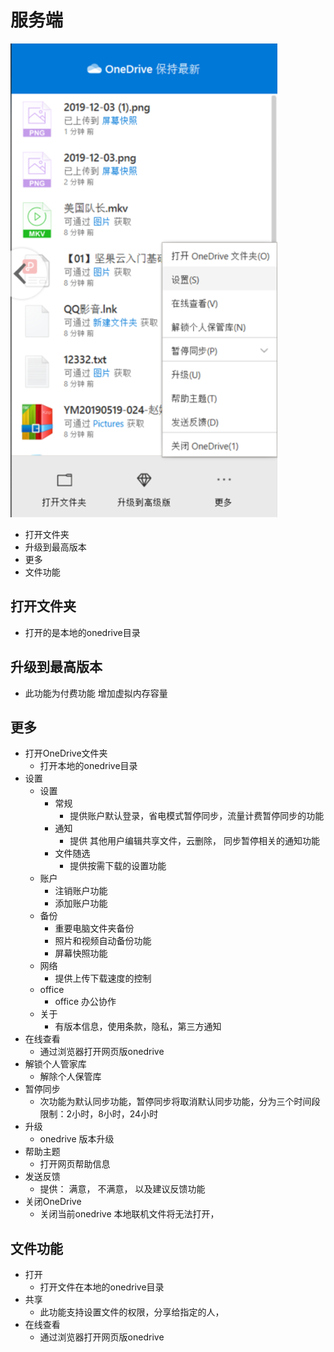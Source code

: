 # 服务端
![](https://github.com/openthos/multiwin-analysis/blob/master/multiwindow/dongpeng/seafile_img/service_icon.png)
  - 打开文件夹
  - 升级到最高版本
  - 更多
  - 文件功能

## 打开文件夹
  - 打开的是本地的onedrive目录
## 升级到最高版本
  - 此功能为付费功能 增加虚拟内存容量
## 更多
  - 打开OneDrive文件夹
    - 打开本地的onedrive目录
  - 设置
    - 设置
      - 常规
        - 提供账户默认登录，省电模式暂停同步，流量计费暂停同步的功能
      - 通知
        - 提供 其他用户编辑共享文件，云删除， 同步暂停相关的通知功能
      - 文件随选
        - 提供按需下载的设置功能
    - 账户
      - 注销账户功能
      - 添加账户功能
    - 备份
      - 重要电脑文件夹备份
      - 照片和视频自动备份功能
      - 屏幕快照功能
    - 网络
      - 提供上传下载速度的控制
    - office
      - office 办公协作
    - 关于
      - 有版本信息，使用条款，隐私，第三方通知
  - 在线查看
    - 通过浏览器打开网页版onedrive
  - 解锁个人管家库
    - 解除个人保管库
  - 暂停同步
    - 次功能为默认同步功能，暂停同步将取消默认同步功能，分为三个时间段限制：2小时，8小时，24小时
  - 升级
    -  onedrive 版本升级
  - 帮助主题
    -  打开网页帮助信息
  - 发送反馈
    - 提供： 满意， 不满意， 以及建议反馈功能
  - 关闭OneDrive
    - 关闭当前onedrive 本地联机文件将无法打开，
## 文件功能
  - 打开
    - 打开文件在本地的onedrive目录
  - 共享
    - 此功能支持设置文件的权限，分享给指定的人，
  - 在线查看
    - 通过浏览器打开网页版onedrive
